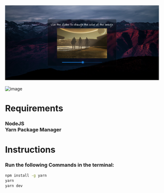 
![alt text](src/assets/sample.png "Demo")
</br>
</br>
![image]({https://img.shields.io/badge/React-20232A?style=for-the-badge&logo=react&logoColor=61DAFB})

# Requirements

### NodeJS</br>Yarn Package Manager

# Instructions

### Run the following Commands in the terminal:
```bash
npm install -g yarn
yarn
yarn dev
```
